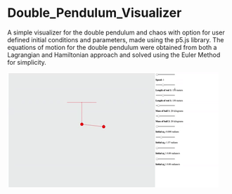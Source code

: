# Double_Pendulum_Visualizer

A simple visualizer for the double pendulum and chaos with option for user defined initial conditions and parameters, made using the p5.js library.
The equations of motion for the double pendulum were obtained from both a Lagrangian and Hamiltonian approach and solved using the Euler Method for simplicity.

<img src="images/pendulum.gif" alt="HTML5 Icon" width="480"  style="display:inline-block">

